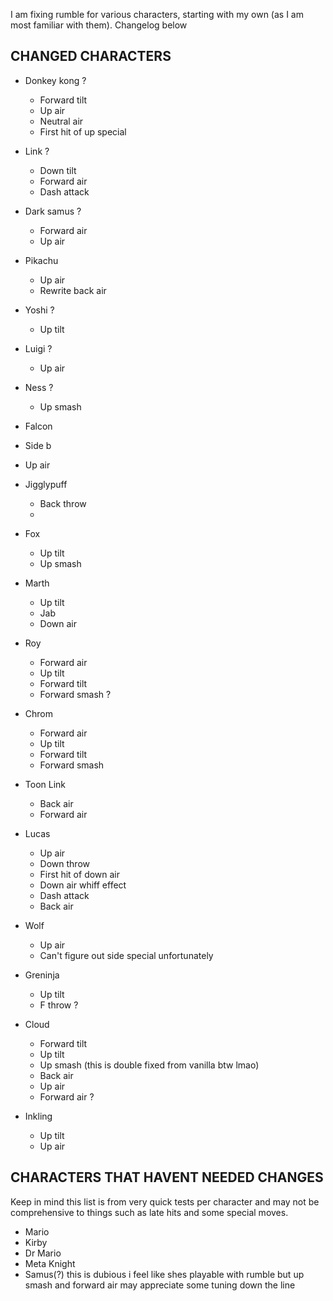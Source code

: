 
I am fixing rumble for various characters, starting with my own (as I am most familiar with them). Changelog below

## CHANGED CHARACTERS

- Donkey kong ?
  - Forward tilt
  - Up air
  - Neutral air
  - First hit of up special

- Link ?
  - Down tilt
  - Forward air
  - Dash attack

- Dark samus ?
  - Forward air
  - Up air

- Pikachu
  - Up air
  - Rewrite back air 

- Yoshi ?
  - Up tilt

- Luigi ?
  - Up air

- Ness ?
  - Up smash
 
 - Falcon
  - Side b
  - Up air

- Jigglypuff
  - Back throw
  - 

- Fox
  - Up tilt
  - Up smash

- Marth
  - Up tilt
  - Jab 
  - Down air 

- Roy
  - Forward air 
  - Up tilt 
  - Forward tilt 
  - Forward smash ?

- Chrom
  - Forward air 
  - Up tilt 
  - Forward tilt 
  - Forward smash 

- Toon Link
  - Back air
  - Forward air

- Lucas
  - Up air
  - Down throw
  - First hit of down air
  - Down air whiff effect
  - Dash attack 
  - Back air

- Wolf
  - Up air
  - Can't figure out side special unfortunately

- Greninja
  - Up tilt
  - F throw ?

- Cloud
  - Forward tilt
  - Up tilt
  - Up smash (this is double fixed from vanilla btw lmao)
  - Back air
  - Up air
  - Forward air ?

- Inkling
  - Up tilt
  - Up air

## CHARACTERS THAT HAVENT NEEDED CHANGES

Keep in mind this list is from very quick tests per character and may not be comprehensive to things such as late hits and some special moves.

- Mario
- Kirby
- Dr Mario
- Meta Knight
- Samus(?) this is dubious i feel like shes playable with rumble but up smash and forward air may appreciate some tuning down the line

